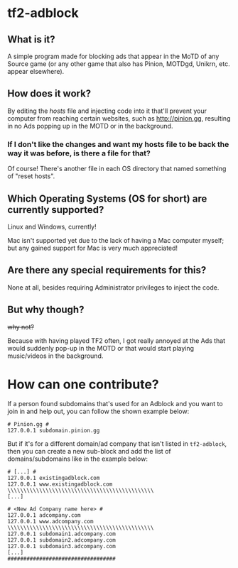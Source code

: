 # tf2-adblock
## What is it?
A simple program made for blocking ads that appear in the MoTD of any Source game (or any other game that also has Pinion, MOTDgd, Unikrn, etc. appear elsewhere).

## How does it work?
By editing the *hosts* file and injecting code into it that'll prevent your computer from reaching certain websites, such as http://pinion.gg, resulting in no Ads popping up in the MOTD or in the background.

### If I don't like the changes and want my hosts file to be back the way it was before, is there a file for that?
Of course! There's another file in each OS directory that named something of "reset hosts".

## Which Operating Systems (OS for short) are currently supported?
Linux and Windows, currently!

Mac isn't supported yet due to the lack of having a Mac computer myself; but any gained support for Mac is very much appreciated!

## Are there any special requirements for this?
None at all, besides requiring Administrator privileges to inject the code.

## But why though?
~~why not?~~

Because with having played TF2 often, I got really annoyed at the Ads that would suddenly pop-up in the MOTD or that would start playing music/videos in the background.

# How can one contribute?
If a person found subdomains that's used for an Adblock and you want to join in and help out, you can follow the shown example below:
```
# Pinion.gg #
127.0.0.1 subdomain.pinion.gg
```

But if it's for a different domain/ad company that isn't listed in `tf2-adblock`, then you can create a new sub-block and add the list of domains/subdomains like in the example below:
```
# [...] #
127.0.0.1 existingadblock.com
127.0.0.1 www.existingadblock.com
\\\\\\\\\\\\\\\\\\\\\\\\\\\\\\\\\\\\\\\\\\\\\\
[...]

# <New Ad Company name here> #
127.0.0.1 adcompany.com
127.0.0.1 www.adcompany.com
\\\\\\\\\\\\\\\\\\\\\\\\\\\\\\\\\\\\\\\\\\\\\\
127.0.0.1 subdomain1.adcompany.com
127.0.0.1 subdomain2.adcompany.com
127.0.0.1 subdomain3.adcompany.com
[...]
##################################
```
